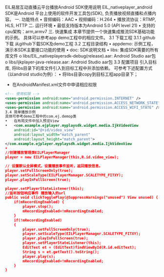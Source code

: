 EIL易居互动直播云平台播放Android SDK使用说明
EIL_nativeplayer_android SDK是Android 平台上使用的软件开发工具包(SDK), 负责播放视频直播和点播内容。
一. 功能特点
•	  音频编码：AAC
•	  视频编码：H.264
•	  播放流协议：RTMP, HLS, HTTP
二. 运行环境
•	最低支持版本为Android 5.0 (API level 21)
•	支持的cpu架构：arm,armv7
三. 快速集成
本章节提供一个快速集成推流SDK基础功能的示例。
具体可以参考app demo工程中的相应文件。
3.1 下载工程
3.1.1 github下载 从github下载SDK及demo工程
3.2 工程目录结构
•	appdemo: 示例工程，演示本SDK主要接口功能的使用
•	doc: SDK说明文档
•	libs: 集成SDK需要的所有库文件
o	libs/EIL_nativeplayersdk-debug(release).aar: Android Studio aar包
o	libs/ijkplayer-java-release.aar: Android Studio aar包
3.3 配置项目
引入目标库, 将libs目录下的库文件引入到目标工程中并添加依赖。
可参考下述配置方式（以android studio为例）：
•	将libs目录copy到目标工程app目录下；
- 在AndroidManifest.xml文件中申请相应权限
````xml
<!-- 使用权限 -->
<uses-permission android:name="android.permission.INTERNET" />
<uses-permission android:name="android.permission.ACCESS_NETWORK_STATE" />
<uses-permission android:name="android.permission.ACCESS_WIFI_STATE" />
3.4 简单播放示例
具体可参考demo工程中的com.ej.demop类
•	在布局文件中加入预览View
•	<com.example.ejplayer.myplaysdk.widget.media.IjkVideoView
    android:id="@+id/video_view"
    android:layout_width="match_parent"
    android:layout_height="match_parent">
</com.example.ejplayer.myplaysdk.widget.media.IjkVideoView
•	
//创建播放管理类EILPlayerManager
player = new EILPlayerManager(this,R.id.video_view);

// 设置默认全屏模式，设置播放事件监听，返回播放信息。
player.setFullScreenOnly(true);
player.setScaleType(EILPlayerManager.SCALETYPE_FITXY);
player.playInFullScreen(true);

player.setPlayerStateListener(this);
//监听按钮响应事件 播放输入的url
public void clickTogglePlay(@SuppressWarnings("unused") View unused) {
    if(mRecordingEnabled) {
        player.stop();
        mRecordingEnabled=!mRecordingEnabled;
    }
    if(!mRecordingEnabled)
    {
        player.setFullScreenOnly(true);
        player.setScaleType(EILPlayerManager.SCALETYPE_FITXY);
        player.playInFullScreen(true);
        player.setPlayerStateListener(this);
        EditText et = (EditText)findViewById(R.id.editText);
        String s = et.getText().toString();
        player.play(s);
        mRecordingEnabled=!mRecordingEnabled;
    }
}



